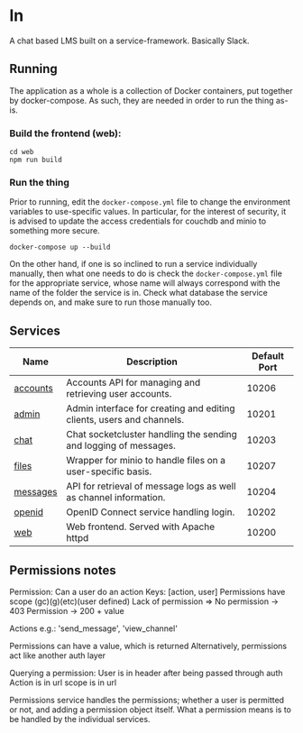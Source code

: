 # ln
A chat based LMS built on a service-framework. Basically Slack.

## Running

The application as a whole is a collection of Docker containers, put together by docker-compose. As such, they are needed in order to run the thing as-is.

### Build the frontend (web):

```
cd web
npm run build
```

### Run the thing

Prior to running, edit the ```docker-compose.yml``` file to change the environment variables to use-specific values. In particular, for the interest of security, it is advised to update the access credentials for couchdb and minio to something more secure.

```
docker-compose up --build
```

On the other hand, if one is so inclined to run a service individually manually, then what one needs to do is check the ```docker-compose.yml``` file for the appropriate service, whose name will always correspond with the name of the folder the service is in. Check what database the service depends on, and make sure to run those manually too.

## Services

| Name | Description | Default Port |
| ---- | ----------- | ------------ |
| [accounts](./accounts/README.md) | Accounts API for managing and retrieving user accounts. | 10206
| [admin](./admin/README.md) | Admin interface for creating and editing clients, users and channels. | 10201 |
| [chat](./chat/README.md) | Chat socketcluster handling the sending and logging of messages. | 10203 |
| [files](./files/README.md) | Wrapper for minio to handle files on a user-specific basis. | 10207 |
| [messages](./messages/README.md) | API for retrieval of message logs as well as channel information. | 10204 |
| [openid](./openid/README.md) | OpenID Connect service handling login. | 10202 |
| [web](./web/README/md) | Web frontend. Served with Apache httpd | 10200 |

## Permissions notes

Permission: Can a user do an action
Keys: [action, user]
Permissions have scope (gc)(g)(etc)(user defined)
Lack of permission => No permission -> 403
Permission -> 200 + value

Actions e.g.: 'send_message', 'view_channel'

Permissions can have a value, which is returned
Alternatively, permissions act like another auth layer

Querying a permission:
User is in header after being passed through auth
Action is in url
scope is in url

Permissions service handles the permissions; whether a user is permitted or not, and adding a permission object itself.
What a permission means is to be handled by the individual services.
